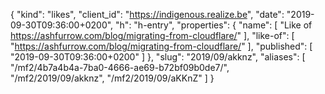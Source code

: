 {
  "kind": "likes",
  "client_id": "https://indigenous.realize.be",
  "date": "2019-09-30T09:36:00+0200",
  "h": "h-entry",
  "properties": {
    "name": [
      "Like of https://ashfurrow.com/blog/migrating-from-cloudflare/"
    ],
    "like-of": [
      "https://ashfurrow.com/blog/migrating-from-cloudflare/"
    ],
    "published": [
      "2019-09-30T09:36:00+0200"
    ]
  },
  "slug": "2019/09/akknz",
  "aliases": [
    "/mf2/4b7a4b4a-7ba0-4666-ae69-b72bf09b0de7/",
    "/mf2/2019/09/akknz",
    "/mf2/2019/09/aKKnZ"
  ]
}
